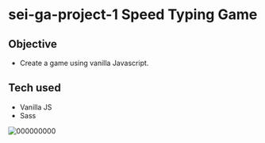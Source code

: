 # sei-ga-project-1 Speed Typing Game

## Objective
  - Create a game using vanilla Javascript.
  
## Tech used
  - Vanilla JS
  - Sass

![000000000](https://user-images.githubusercontent.com/83312425/132527024-6ccb35d0-55ab-42cc-827d-44e6b862c23d.jpeg)

